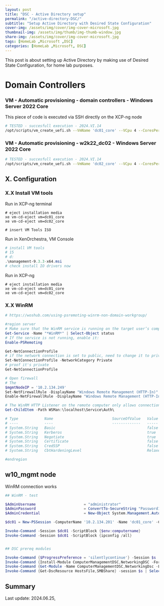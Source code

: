 ```yaml
---
layout: post
title: "DSC - Active Directory setup"
permalink: "/active-directory-DSC/"
subtitle: "Setup Active Directory with Desired State Configuration"
cover-img: /assets/img/cover/img-cover-microsoft.jpg
thumbnail-img: /assets/img/thumb/img-thumb-window.jpg
share-img: /assets/img/cover/img-cover-microsoft.jpg
tags: [HomeLab ,Microsoft ,DSC]
categories: [HomeLab ,Microsoft, DSC]
---
```

This post is about setting up Active Directory by making use of Desired State Configuration, for home lab purposes.

# Domain Controllers

### VM - Automatic provisioning - domain controllers - Windows Server 2022 Core

This piece of code is executed via SSH directly on the XCP-ng node

```bash
# TESTED - succesfull execution - 2024.VI.14
/opt/scripts/vm_create_uefi.sh --VmName 'dc01_core' --VCpu 4 --CoresPerSocket 2 --MemoryGB 2 --DiskGB 32 --ActivationExpiration 180 --TemplateName 'Windows Server 2022 (64-bit)' --IsoName 'w2k22dtc_2302_core_untd_nprmt_uefi.iso' --IsoSRName 'node4_nfs' --NetworkName 'eth1 - VLAN1342 untagged - up' --Mac '5E:16:3e:5d:1f:01' --StorageName 'node4_ssd_sdd' --VmDescription 'w2k22_dc01_core'
```

### VM - Automatic provisioning - w2k22_dc02 - Windows Server 2022 Core

```bash
# TESTED - succesfull execution - 2024.VI.14
/opt/scripts/vm_create_uefi.sh --VmName 'dc02_core' --VCpu 4 --CoresPerSocket 2 --MemoryGB 2 --DiskGB 32 --ActivationExpiration 180 --TemplateName 'Windows Server 2022 (64-bit)' --IsoName 'w2k22dtc_2302_core_untd_nprmt_uefi.iso' --IsoSRName 'node4_nfs' --NetworkName 'eth1 - VLAN1342 untagged - up' --Mac '5E:16:3e:5d:1f:02' --StorageName 'node4_ssd_sde' --VmDescription 'w2k22_dc02_core'
```

## X. Configuration

### X.X Install VM tools

Run in XCP-ng terminal

```shell
# eject installation media
xe vm-cd-eject vm=dc01_core
xe vm-cd-eject vm=dc02_core

# insert VM Tools ISO

```

Run in XenOrchestra, VM Console

```powershell
# install VM tools
# 15
# d:
.\management-9.3.3-x64.msi
# check install IO drivers now
```

Run in XCP-ng

```shell
# eject installation media
xe vm-cd-eject vm=dc01_core
xe vm-cd-eject vm=dc02_core
```

### X.X WinRM

```powershell
# https://woshub.com/using-psremoting-winrm-non-domain-workgroup/

#region server
# Make sure that the WinRM service is running on the target user’s computer:
Get-Service -Name "*WinRM*" | Select-Object status
# If the service is not running, enable it:
Enable-PSRemoting

Get-NetConnectionProfile
# if the network connection is set to public, need to change it to private
Set-NetConnectionProfile -NetworkCategory Private
# proof it's private
Get-NetConnectionProfile

# Open firewall
# The
$mgmtNodeIP = '10.2.134.249'
Set-NetFirewallRule -DisplayName "Windows Remote Management (HTTP-In)" -RemoteAddress $mgmtNodeIP
Enable-NetFirewallRule -DisplayName "Windows Remote Management (HTTP-In)"

# The WinRM HTTP Listener on the remote computer only allows connection with Kerberos authentication.
Get-ChildItem -Path WSMan:\localhost\Service\Auth\

# Type            Name                           SourceOfValue   Value
# ----            ----                           -------------   -----
# System.String   Basic                                          false
# System.String   Kerberos                                       true
# System.String   Negotiate                                      true
# System.String   Certificate                                    false
# System.String   CredSSP                                        false
# System.String   CbtHardeningLevel                              Relaxed

#endregion
```

## w10_mgmt node

WinRM connection works

```powershell
## WinRM - test

$AdminUsername                      = "administrator"
$AdminPassword                      = ConvertTo-SecureString "Password1$" -AsPlainText -Force
$AdminCredential                    = New-Object System.Management.Automation.PSCredential ($AdminUsername, $AdminPassword)

$dc01 = New-PSSession -ComputerName '10.2.134.201' -Name 'dc01_core' -Credential $AdminCredential

Invoke-Command -Session $dc01 -ScriptBlock {$env:computername}
Invoke-Command -Session $dc01 -ScriptBlock {ipconfig /all}


## DSC prereq modules

Invoke-Command {$ProgressPreference = 'silentlycontinue'} -Session $s
Invoke-Command {Install-Module ComputerManagementDSC,NetworkingDSC -Force} -Session $s
Invoke-Command {Get-Module -Name ComputerManagementDSC,NetworkingDsc -ListAvailable} -Session $s
Invoke-Command {Get-DscResource HostsFile,SMBShare} -session $s | Select-Object Name,ModuleName,Version
```

## Summary

Last update: 2024.06.25,
